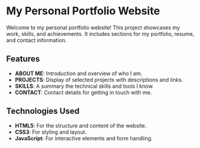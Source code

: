 # My Personal Portfolio Website

Welcome to my personal portfolio website! This project showcases my work, skills, and achievements. It includes sections for my portfolio, resume, and contact information.

## Features

- **ABOUT ME**: Introduction and overview of who I am.
- **PROJECTS**: Display of selected projects with descriptions and links.
- **SKILLS**: A summary the technical skills and tools I know.
- **CONTACT**: Contact details for getting in touch with me.

## Technologies Used

- **HTML5**: For the structure and content of the website.
- **CSS3**: For styling and layout.
- **JavaScript**: For interactive elements and form handling.

